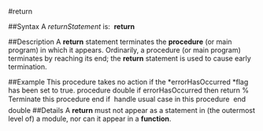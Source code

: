 
#return

##Syntax
A *returnStatement* is:
 **return**

##Description
A **return** statement terminates the **procedure** (or main program) in which it appears. Ordinarily, a procedure (or main program) terminates by reaching its end; the **return** statement is used to cause early termination.

##Example
This procedure takes no action if the *errorHasOccurred *flag has been set to true.
        procedure double
            if errorHasOccurred then
                return  % Terminate this procedure
            end if
             handle usual case in this procedure 
        end double
##Details
A **return** must not appear as a statement in (the outermost level of) a module, nor can it appear in a **function**.
